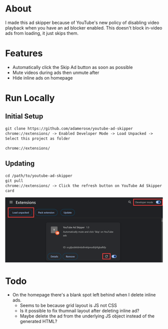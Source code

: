 # About

I made this ad skipper because of YouTube's new policy of disabling video playback when you have an ad blocker enabled. This doesn't block in-video ads from loading, it just skips them.

# Features

- Automatically click the Skip Ad button as soon as possible
- Mute videos during ads then unmute after
- Hide inline ads on homepage

# Run Locally

## Initial Setup

```
git clone https://github.com/adamerose/youtube-ad-skipper
chrome://extensions/ -> Enabled Developer Mode -> Load Unpacked -> Select this project as folder
```

`chrome://extensions/`

## Updating

```
cd /path/to/youtube-ad-skipper
git pull
chrome://extensions/ -> Click the refresh button on YouTube Ad Skipper card
```

![image](./screenshot.png)

# Todo

- On the homepage there's a blank spot left behind when I delete inline ads.
  - Seems to be because grid layout is JS not CSS
  - Is it possible to fix thumnail layout after deleting inline ad?
  - Maybe delete the ad from the underlying JS object instead of the generated HTML?
